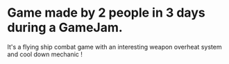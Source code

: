 # Game made by 2 people in 3 days during a GameJam.
It's a flying ship combat game with an interesting weapon overheat system and cool down mechanic !
 
